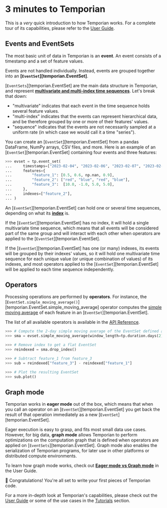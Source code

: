 # 3 minutes to Temporian

This is a _very_ quick introduction to how Temporian works. For a complete tour of its capabilities, please refer to the [User Guide](../user_guide).

## Events and EventSets

The most basic unit of data in Temporian is an **event**. An event consists of a timestamp and a set of feature values.

Events are not handled individually. Instead, events are grouped together into an **[`EventSet`][temporian.EventSet]**.

[`EventSets`][temporian.EventSet] are the main data structure in Temporian, and represent **[multivariate and multi-index time sequences](../user_guide/#what-is-temporal-data)**. Let's break that down:

- "multivariate" indicates that each event in the time sequence holds several feature values.
- "multi-index" indicates that the events can represent hierarchical data, and be therefore grouped by one or more of their features' values.
- "sequence" indicates that the events are not necessarily sampled at a uniform rate (in which case we would call it a time "series").

You can create an [`EventSet`][temporian.EventSet] from a pandas DataFrame, NumPy arrays, CSV files, and more. Here is an example of an [`EventSet`][temporian.EventSet] containing four events and three features:

```python
>>> evset = tp.event_set(
...     timestamps=["2023-02-04", "2023-02-06", "2023-02-07", "2023-02-07"],
...     features={
...         "feature_1": [0.5, 0.6, np.nan, 0.9],
...         "feature_2": ["red", "blue", "red", "blue"],
...         "feature_3":  [10.0, -1.0, 5.0, 5.0],
...     },
...     indexes=["feature_2"],
... )

```

An [`EventSet`][temporian.EventSet] can hold one or several time sequences, depending on what its **[index](../user_guide/#index-horizontal-and-vertical-operators)** is.

If the [`EventSet`][temporian.EventSet] has no index, it will hold a single multivariate time sequence, which means that all events will be considered part of the same group and will interact with each other when operators are applied to the [`EventSet`][temporian.EventSet].

If the [`EventSet`][temporian.EventSet] has one (or many) indexes, its events will be grouped by their indexes' values, so it will hold one multivariate time sequence for each unique value (or unique combination of values) of its indexes, and most operators applied to the [`EventSet`][temporian.EventSet] will be applied to each time sequence independently.

## Operators

Processing operations are performed by **operators**. For instance, the [`EventSet.simple_moving_average()`][temporian.EventSet.simple_moving_average] operator computes the [simple moving average](https://en.wikipedia.org/wiki/Moving_average) of each feature in an [`EventSet`][temporian.EventSet].

The list of all available operators is available in the [API Reference](../reference).

```python
>>> # Compute the 2-day simple moving average of the EventSet defined above
>>> sma = evset.simple_moving_average(window_length=tp.duration.days(2))

>>> # Remove index to get a flat EventSet
>>> reindexed = sma.drop_index()

>>> # Subtract feature_1 from feature_3
>>> sub = reindexed["feature_3"] - reindexed["feature_1"]

>>> # Plot the resulting EventSet
>>> sub.plot()

```

## Graph mode

Temporian works in **eager mode** out of the box, which means that when you call an operator on an [`EventSet`][temporian.EventSet] you get back the result of that operation immediately as a new [`EventSet`][temporian.EventSet].

Eager execution is easy to grasp, and fits most small data use cases. However, for big data, **graph mode** allows Temporian to perform optimizations on the computation graph that is defined when operators are applied on [`EventSets`][temporian.EventSet]. Graph mode also enables the serialization of Temporian programs, for later use in other platforms or distributed compute environments.

To learn how graph mode works, check out **[Eager mode vs Graph mode](./user_guide.ipynb#eager-mode-vs-graph-mode)** in the User Guide.

🥳 Congratulations! You're all set to write your first pieces of Temporian code.

For a more in-depth look at Temporian's capabilities, please check out the [User Guide](../user_guide) or some of the use cases in the [Tutorials](../tutorials) section.
